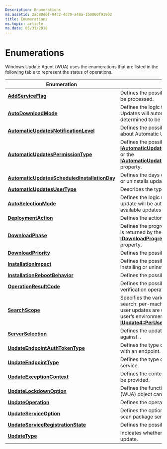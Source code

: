 ```yaml
---
Description: Enumerations
ms.assetid: 2ac80d0f-94c2-4d70-a48a-1b0060f91902
title: Enumerations
ms.topic: article
ms.date: 05/31/2018
---
```


# Enumerations

Windows Update Agent (WUA) uses the enumerations that are listed in the following table to represent the status of operations.



| Enumeration                                                                                  | Description                                                                                                                                                                                                                                                                           |
|----------------------------------------------------------------------------------------------|---------------------------------------------------------------------------------------------------------------------------------------------------------------------------------------------------------------------------------------------------------------------------------------|
| [**AddServiceFlag**](/windows/win32/api/wuapi/ne-wuapi-addserviceflag)                                                     | Defines the possible ways in which the service registration can be processed.                                                                                                                                                                                                         |
| [**AutoDownloadMode**](/windows/win32/api/wuapi/ne-wuapi-autodownloadmode)                                                 | Defines the logic that is used to determine whether Automatic Updates will automatically download an update once it is determined to be applicable for the computer.                                                                                                                  |
| [**AutomaticUpdatesNotificationLevel**](/windows/win32/api/wuapi/ne-wuapi-automaticupdatesnotificationlevel)               | Defines the possible ways in which elevated users are notified about Automatic Updates events.                                                                                                                                                                                        |
| [**AutomaticUpdatesPermissionType**](/windows/win32/api/wuapi/ne-wuapi-automaticupdatespermissiontype)                     | Defines the possible ways to set the [**IAutomaticUpdatesSettings::NotificationLevel**](/windows/win32/api/wuapi/ne-wuapi-automaticupdatesnotificationlevel) property or the or the [**IAutomaticUpdatesSettings2::IncludeRecommendedUpdates**](/windows/desktop/api/Wuapi/nf-wuapi-iautomaticupdatessettings2-get_includerecommendedupdates) property. |
| [**AutomaticUpdatesScheduledInstallationDay**](/windows/win32/api/wuapi/ne-wuapi-automaticupdatesscheduledinstallationday) | Defines the days of the week when Automatic Updates installs or uninstalls updates.                                                                                                                                                                                                   |
| [**AutomaticUpdatesUserType**](/windows/win32/api/wuapi/ne-wuapi-automaticupdatesusertype)                                 | Describes the type of user.                                                                                                                                                                                                                                                           |
| [**AutoSelectionMode**](/windows/win32/api/wuapi/ne-wuapi-autoselectionmode)                                               | Defines the logic used to determine whether a particular update will be automatically selected when the user views the available updates in the Windows Update user interface.                                                                                                        |
| [**DeploymentAction**](/windows/win32/api/wuapi/ne-wuapi-deploymentaction)                                                 | Defines the action for which an update is explicitly deployed.                                                                                                                                                                                                                        |
| [**DownloadPhase**](/windows/win32/api/wuapi/ne-wuapi-downloadphase)                                                       | Defines the progress of the download of a current update that is returned by the [**IDownloadProgress::CurrentUpdateDownloadPhase**](/windows/desktop/api/Wuapi/nf-wuapi-idownloadprogress-get_currentupdatedownloadphase) property.                                                                                      |
| [**DownloadPriority**](/windows/win32/api/wuapi/ne-wuapi-downloadpriority)                                                 | Defines the possible priorities for a download operation.                                                                                                                                                                                                                             |
| [**InstallationImpact**](/windows/win32/api/wuapi/ne-wuapi-installationimpact)                                             | Defines the possible levels of impact that can be caused by installing or uninstalling an update.                                                                                                                                                                                     |
| [**InstallationRebootBehavior**](/windows/win32/api/wuapi/ne-wuapi-installationrebootbehavior)                             | Defines the possible restart behaviors for an update.                                                                                                                                                                                                                                 |
| [**OperationResultCode**](/windows/win32/api/wuapi/ne-wuapi-operationresultcode)                                           | Defines the possible results of a download, install, uninstall, or verification operation on an update.                                                                                                                                                                               |
| [**SearchScope**](/windows/win32/api/wuapi/ne-wuapi-searchscope)                                                           | Specifies the variety of updates that should be returned by the search: per-machine updates, per-user updates, or both. Per-user updates are updates designed to affect only a single user’s environment. For more information, see [**IUpdate4::PerUser**](/windows/desktop/api/Wuapi/nf-wuapi-iupdate4-get_peruser).    |
| [**ServerSelection**](/windows/win32/api/wuapicommon/ne-wuapicommon-serverselection)                                                   | Defines the update services that Windows Update can operate against. .                                                                                                                                                                                                                |
| [**UpdateEndpointAuthTokenType**](updateendpointauthtokentype.md)                           | Defines the type of tokens that can be used for authenticating with an endpoint.                                                                                                                                                                                                      |
| [**UpdateEndpointType**](updateendpointtype.md)                                             | Defines the type of endpoints that can be used to connect to a service.                                                                                                                                                                                                               |
| [**UpdateExceptionContext**](/windows/win32/api/wuapi/ne-wuapi-updateexceptioncontext)                                     | Defines the context in which an [**IUpdateException**](/windows/desktop/api/Wuapi/nn-wuapi-iupdateexception) object can be provided.                                                                                                                                                                                  |
| [**UpdateLockdownOption**](/windows/win32/api/wuapi/ne-wuapi-updatelockdownoption)                                         | Defines the functionality that the Windows Update Agent (WUA) object can access from Windows Update.                                                                                                                                                                                  |
| [**UpdateOperation**](/windows/win32/api/wuapi/ne-wuapi-updateoperation)                                                   | Defines the operations that can be attempted on an update.                                                                                                                                                                                                                            |
| [**UpdateServiceOption**](/windows/win32/api/wuapi/ne-wuapi-updateserviceoption)                                           | Defines the options to remove the service registration for a scan package service.                                                                                                                                                                                                    |
| [**UpdateServiceRegistrationState**](/windows/win32/api/wuapi/ne-wuapi-updateserviceregistrationstate)                     | Defines the possible states for an update service.                                                                                                                                                                                                                                    |
| [**UpdateType**](/windows/win32/api/wuapi/ne-wuapi-updatetype)                                                             | Indicates whether an update is a software update or a driver update.                                                                                                                                                                                                                  |



 

 

 



